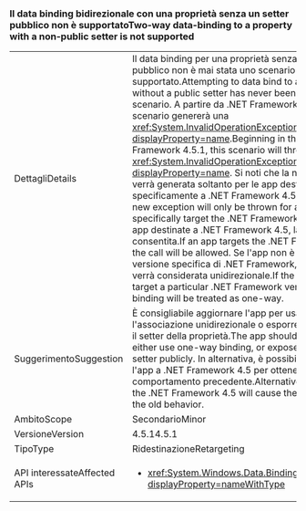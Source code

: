 ### <a name="two-way-data-binding-to-a-property-with-a-non-public-setter-is-not-supported"></a><span data-ttu-id="c29ae-101">Il data binding bidirezionale con una proprietà senza un setter pubblico non è supportato</span><span class="sxs-lookup"><span data-stu-id="c29ae-101">Two-way data-binding to a property with a non-public setter is not supported</span></span>

|   |   |
|---|---|
|<span data-ttu-id="c29ae-102">Dettagli</span><span class="sxs-lookup"><span data-stu-id="c29ae-102">Details</span></span>|<span data-ttu-id="c29ae-103">Il data binding per una proprietà senza un setter pubblico non è mai stata uno scenario supportato.</span><span class="sxs-lookup"><span data-stu-id="c29ae-103">Attempting to data bind to a property without a public setter has never been a supported scenario.</span></span> <span data-ttu-id="c29ae-104">A partire da .NET Framework 4.5.1, questo scenario genererà una <xref:System.InvalidOperationException?displayProperty=name>.</span><span class="sxs-lookup"><span data-stu-id="c29ae-104">Beginning in the .NET Framework 4.5.1, this scenario will throw an <xref:System.InvalidOperationException?displayProperty=name>.</span></span> <span data-ttu-id="c29ae-105">Si noti che la nuova eccezione verrà generata soltanto per le app destinate specificamente a .NET Framework 4.5.1.</span><span class="sxs-lookup"><span data-stu-id="c29ae-105">Note that this new exception will only be thrown for apps that specifically target the .NET Framework 4.5.1.</span></span> <span data-ttu-id="c29ae-106">Per le app destinate a .NET Framework 4.5, la chiamata sarà consentita.</span><span class="sxs-lookup"><span data-stu-id="c29ae-106">If an app targets the .NET Framework 4.5, the call will be allowed.</span></span> <span data-ttu-id="c29ae-107">Se l'app non è destinata a una versione specifica di .NET Framework, l'associazione verrà considerata unidirezionale.</span><span class="sxs-lookup"><span data-stu-id="c29ae-107">If the app does not target a particular .NET Framework version, the binding will be treated as one-way.</span></span>|
|<span data-ttu-id="c29ae-108">Suggerimento</span><span class="sxs-lookup"><span data-stu-id="c29ae-108">Suggestion</span></span>|<span data-ttu-id="c29ae-109">È consigliabile aggiornare l'app per usare l'associazione unidirezionale o esporre pubblicamente il setter della proprietà.</span><span class="sxs-lookup"><span data-stu-id="c29ae-109">The app should be updated to either use one-way binding, or expose the property's setter publicly.</span></span> <span data-ttu-id="c29ae-110">In alternativa, è possibile destinare l'app a .NET Framework 4.5 per ottenere il comportamento precedente.</span><span class="sxs-lookup"><span data-stu-id="c29ae-110">Alternatively, targeting the .NET Framework 4.5 will cause the app to exhibit the old behavior.</span></span>|
|<span data-ttu-id="c29ae-111">Ambito</span><span class="sxs-lookup"><span data-stu-id="c29ae-111">Scope</span></span>|<span data-ttu-id="c29ae-112">Secondario</span><span class="sxs-lookup"><span data-stu-id="c29ae-112">Minor</span></span>|
|<span data-ttu-id="c29ae-113">Versione</span><span class="sxs-lookup"><span data-stu-id="c29ae-113">Version</span></span>|<span data-ttu-id="c29ae-114">4.5.1</span><span class="sxs-lookup"><span data-stu-id="c29ae-114">4.5.1</span></span>|
|<span data-ttu-id="c29ae-115">Tipo</span><span class="sxs-lookup"><span data-stu-id="c29ae-115">Type</span></span>|<span data-ttu-id="c29ae-116">Ridestinazione</span><span class="sxs-lookup"><span data-stu-id="c29ae-116">Retargeting</span></span>|
|<span data-ttu-id="c29ae-117">API interessate</span><span class="sxs-lookup"><span data-stu-id="c29ae-117">Affected APIs</span></span>|<ul><li><xref:System.Windows.Data.BindingMode.TwoWay?displayProperty=nameWithType></li></ul>|

